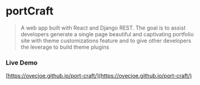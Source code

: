 # portCraft

> A web app built with React and Django REST. The goal is to assist developers generate a single page beautiful and captivating portfolio site with theme customizations feature and to give other developers the leverage to build theme plugins

### Live Demo

[https://ovecjoe.github.io/port-craft/](https://ovecjoe.github.io/port-craft/)
